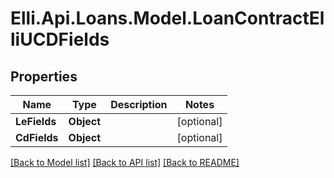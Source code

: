 # Elli.Api.Loans.Model.LoanContractElliUCDFields
## Properties

Name | Type | Description | Notes
------------ | ------------- | ------------- | -------------
**LeFields** | **Object** |  | [optional] 
**CdFields** | **Object** |  | [optional] 

[[Back to Model list]](../README.md#documentation-for-models) [[Back to API list]](../README.md#documentation-for-api-endpoints) [[Back to README]](../README.md)

